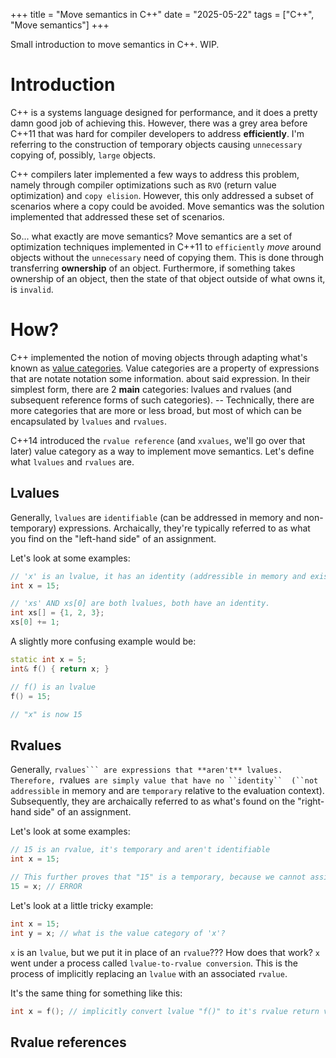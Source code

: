 +++
title = "Move semantics in C++" 
date  = "2025-05-22"
tags  = ["C++", "Move semantics"]
+++

Small introduction to move semantics in C++. WIP.
<!--more-->

# Introduction
C++ is a systems language designed for performance, and it does a pretty damn good 
job of achieving this. However, there was a grey area before C++11 that was hard for 
compiler developers to address **efficiently**. I'm referring to the construction of 
temporary objects causing ``unnecessary`` copying of, possibly, ``large`` objects. 

C++ compilers later implemented a few ways to address this problem, namely through
compiler optimizations such as ``RVO`` (return value optimization) and ``copy elision``.
However, this only addressed a subset of scenarios where a copy could be avoided. 
Move semantics was the solution implemented that addressed these set of scenarios.

So... what exactly are move semantics? Move semantics are a set of optimization 
techniques implemented in C++11 to ``efficiently`` *move* around objects without 
the ``unnecessary`` need of copying them. This is done through transferring **ownership** of an object.
Furthermore, if something takes ownership of an object, then the state of that object outside of what owns it, is ``invalid``.

# How?
C++ implemented the notion of moving objects through adapting what's known as [value categories](https://en.cppreference.com/w/cpp/language/value_category).
Value categories are a property of expressions that are notate notation some information. 
about said expression. In their simplest form, there are 2 **main** categories: lvalues and rvalues 
(and subsequent reference forms of such categories). -- Technically, there are more categories that
are more or less broad, but most of which can be encapsulated by ``lvalues`` and ``rvalues``.

C++14 introduced the ``rvalue reference`` (and ``xvalues``, we'll go over that later) value category as a way to implement 
move semantics. Let's define what ``lvalues`` and ``rvalues`` are.

## Lvalues
Generally, ``lvalues`` are ``identifiable`` (can be addressed in memory and non-temporary) expressions. Archaically,
they're typically referred to as what you find on the "left-hand side" of an assignment.

Let's look at some examples:
```cpp
// 'x' is an lvalue, it has an identity (addressible in memory and exists outside of the evaluation context)
int x = 15;

// 'xs' AND xs[0] are both lvalues, both have an identity.
int xs[] = {1, 2, 3};
xs[0] += 1;
```

A slightly more confusing example would be:
```c++
static int x = 5;
int& f() { return x; }

// f() is an lvalue
f() = 15;

// "x" is now 15
```

## Rvalues
Generally, ``rvalues``` are expressions that **aren't** lvalues. Therefore, ``rvalues``` are simply value that have no ``identity`` 
(``not addressible``` in memory and are ``temporary`` relative to the evaluation context). Subsequently, they are archaically
referred to as what's found on the "right-hand side" of an assignment.

Let's look at some examples:
```cpp
// 15 is an rvalue, it's temporary and aren't identifiable
int x = 15;

// This further proves that "15" is a temporary, because we cannot assign it as if it had an identity.
15 = x; // ERROR
```

Let's look at a little tricky example:
```cpp
int x = 15;
int y = x; // what is the value category of 'x'?
```
``x`` is an ``lvalue``, but we put it in place of an ``rvalue``??? How does that work? ``x`` went under a process called
``lvalue-to-rvalue conversion``. This is the process of implicitly replacing an ``lvalue`` with an associated ``rvalue``.

It's the same thing for something like this:
```cpp
int x = f(); // implicitly convert lvalue "f()" to it's rvalue return value 
```

## Rvalue references


